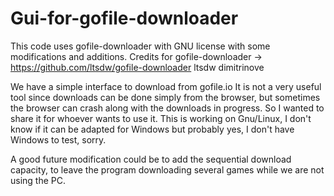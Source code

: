 # Gui-for-gofile-downloader

This code uses gofile-downloader with GNU license with some modifications and additions.
Credits for gofile-downloader -> https://github.com/ltsdw/gofile-downloader
ltsdw
dimitrinove

We have a simple interface to download from gofile.io
It is not a very useful tool since downloads can be done simply from the browser, but sometimes the browser can crash along with the downloads in progress.
So I wanted to share it for whoever wants to use it.
This is working on Gnu/Linux, I don't know if it can be adapted for Windows but probably yes, I don't have Windows to test, sorry.

A good future modification could be to add the sequential download capacity, to leave the program downloading several games while we are not using the PC.
